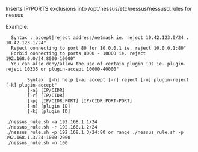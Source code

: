Inserts IP/PORTS exclusions into /opt/nessus/etc/nessus/nessusd.rules for nessus

Example:

      Syntax : accept|reject address/netmask ie. reject 10.42.123.0/24 . 10.42.123.1/24"
      Reject connecting to port 80 for 10.0.0.1 ie. reject 10.0.0.1:80"
      Forbid connecting to ports 8000 - 10000 ie. reject 192.168.0.0/24:8000-10000"
      You can also deny/allow the use of certain plugin IDs ie. plugin-reject 10335 or plugin-accept 10000-40000"
      
            Syntax: [-h] help [-a] accept [-r] reject [-n] plugin-reject [-k] plugin-accept"
            [-a] [IP/CIDR]
            [-r] [IP/CIDR]
            [-p] [IP/CIDR:PORT] [IP/CIDR:PORT-PORT] 
            [-n] [plugin ID]
            [-k] [plugin ID]

	./nessus_rule.sh -a 192.168.1.1/24
	./nessus_rule.sh -r 192.168.1.2/24
	./nessus_rule.sh -p 192.168.1.3/24:80 or range ./nessus_rule.sh -p 192.168.1.3/24:1000-2000
	./nessus_rule.sh -n 100

